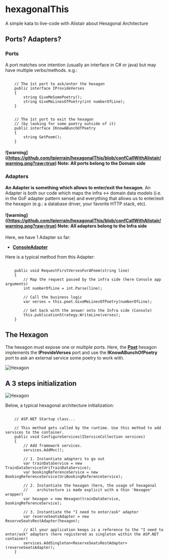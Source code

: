 # hexagonalThis
A simple kata to live-code with Alistair about Hexagonal Architecture


## Ports? Adapters?

### Ports
A port matches one intention (usually an interface in C# or java) but may have multiple verbs/methods. e.g.:

````CSharp

    // The 1st port to ask/enter the hexagon
    public interface IProvideVerses
    {
        string GiveMeSomePoetry();
        string GiveMeLinesOfPoetry(int numberOfLine);
    }


    // The 1st port to exit the hexagon 
    // (by looking for some poetry outside of it)
    public interface IKnowABunchOfPoetry
    {
        string GetPoem();
    }

````


#### ![warning]((https://github.com/tpierrain/hexagonalThis/blob/confCallWithAlistair/warning.png?raw=true) Note: All ports belong to the Domain side


### Adapters
__An Adapter is something which allows to enter/exit the hexagon__. An Adapter is both our code which maps the infra <-> domain data models (i.e. in the GoF adapter pattern sense) and everything that allows us to enter/exit the hexagon (e.g.: a database driver, your favorite HTTP stack, etc).

#### ![warning]((https://github.com/tpierrain/hexagonalThis/blob/confCallWithAlistair/warning.png?raw=true) Note: All adapters belong to the Infra side



Here, we have 1 Adapter so far:
 - [__ConsoleAdapter__](https://github.com/tpierrain/hexagonalThis/blob/confCallWithAlistair/HexagonalThis.Console/Adapters/ConsoleAdapter.cs)

Here is a typical method from this Adapter:

````CSharp

    public void RequestFirstVersesForAPoem(string line)
    {
        // Map the request passed by the infra side (here Console app arguments)
        int numberOfLine = int.Parse(line);

        // Call the business logic
        var verses = this.poet.GiveMeLinesOfPoetry(numberOfLine);

        // Get back with the answer onto the Infra side (Console)
        this.publicationStrategy.WriteLine(verses);
    }

````

## The Hexagon

The hexagon must expose one or multiple ports. Here, the [__Poet__](https://github.com/tpierrain/hexagonalThis/blob/confCallWithAlistair/HexagonalThis.Domain/Poet.cs#L13) hexagon implements the __IProvideVerses__ port and use the __IKnowABunchOfPoetry__ port to ask an external service some poetry to work with.

![Hexagon](https://github.com/tpierrain/hexagonalThis/blob/confCallWithAlistair/HexagonalThis.png?raw=true)


## A 3 steps initialization

![Hexagon](https://github.com/tpierrain/hexagonalThis/blob/confCallWithAlistair/A3StepsInitialization.PNG?raw=true)

Below, a typical hexagonal architecture initialization:


````CSharp

    // ASP.NET Startup class...

    // This method gets called by the runtime. Use this method to add services to the container.
    public void ConfigureServices(IServiceCollection services)
    {
        // Add framework services.
        services.AddMvc();

        // 1. Instantiate adapters to go out
        var trainDataService = new TrainDataService(UriTrainDataService);
        var bookingReferenceService = new BookingReferenceService(UriBookingReferenceService);

        // 2. Instantiate the hexagon (here, the usage of hexagonal 
        //    architecture is made explicit with a thin 'Hexagon' wrapper)
        var hexagon = new Hexagon(trainDataService, bookingReferenceService);

        // 3. Instantiate the "I need to enter/ask" adapter
        var reserveSeatsAdapter = new ReserveSeatsRestAdapter(hexagon);

        // All your application keeps is a reference to the "I need to enter/ask" adapters (here registered as singleton within the ASP.NET container)
        services.AddSingleton<ReserveSeatsRestAdapter>(reserveSeatsAdapter);
    }

````